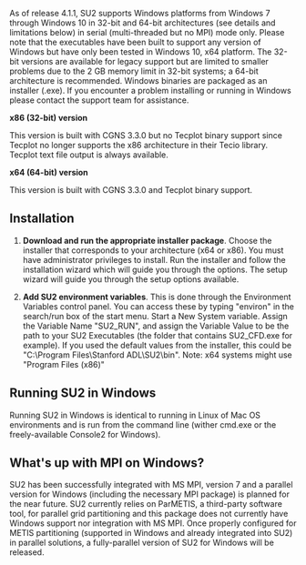 As of release 4.1.1, SU2 supports Windows platforms from Windows 7 through Windows 10 in 32-bit and 64-bit architectures (see details and limitations below) in serial (multi-threaded but no MPI) mode only. Please note that the executables have been built to support any version of Windows but have only been tested in Windows 10, x64 platform. The 32-bit versions are available for legacy support but are limited to smaller problems due to the 2 GB memory limit in 32-bit systems; a 64-bit architecture is recommended. Windows binaries are packaged as an installer (.exe). If you encounter a problem installing or running in Windows please contact the support team for assistance. 

**x86 (32-bit) version** 

This version is built with CGNS 3.3.0 but no Tecplot binary support since Tecplot no longer supports the x86 architecture in their Tecio library. Tecplot text file output is always available. 

**x64 (64-bit) version**

This version is built with CGNS 3.3.0 and Tecplot binary support. 

## Installation 

1. **Download and run the appropriate installer package**. Choose the installer that corresponds to your architecture (x64 or x86).  You must have administrator privileges to install. Run the installer and follow the installation wizard which will guide you through the options. The setup wizard will guide you through the setup options available. 

2. **Add SU2 environment variables**. This is done through the Environment Variables control panel.  You can access these by typing "environ" in the search/run box of the start menu.  Start a New System variable.  Assign the Variable Name "SU2_RUN", and assign the Variable Value to be the path to your SU2 Executables (the folder that contains SU2_CFD.exe for example).  If you used the default values from the installer, this could be "C:\Program Files\Stanford ADL\SU2\bin".  Note: x64 systems might use "Program Files (x86)"  

## Running SU2 in Windows

Running SU2 in Windows is identical to running in Linux of Mac OS environments and is run from the command line (wither cmd.exe or the freely-available Console2 for Windows).

## What's up with MPI on Windows? 

SU2 has been successfully integrated with MS MPI, version 7 and a parallel version for Windows (including the necessary MPI package) is planned for the near future. SU2 currently relies on ParMETIS, a third-party software tool, for parallel grid partitioning and this package does not currently have Windows support nor integration with MS MPI. Once properly configured for METIS partitioning (supported in Windows and already integrated into SU2) in parallel solutions, a fully-parallel version of SU2 for Windows will be released.  